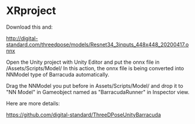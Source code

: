 # XRproject
Download this and: 

http://digital-standard.com/threedpose/models/Resnet34_3inputs_448x448_20200417.onnx

Open the Unity project with Unity Editor and put the onnx file in /Assets/Scripts/Model/ In this action, the onnx file is being converted into NNModel type of Barracuda automatically.

Drag the NNModel you put before in Assets/Scripts/Model/ and drop it to "NN Model" in Gameobject named as "BarracudaRunner" in Inspector view.

Here are more details:

https://github.com/digital-standard/ThreeDPoseUnityBarracuda
